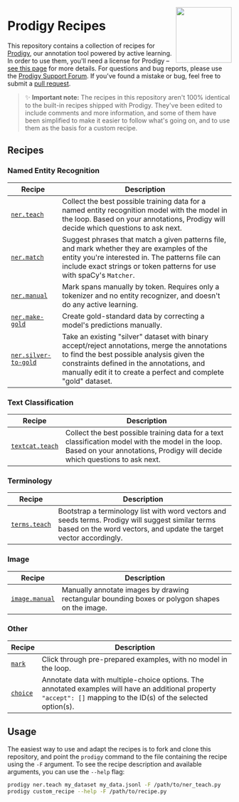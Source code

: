 <a href="https://explosion.ai"><img src="https://explosion.ai/assets/img/logo.svg" width="125" height="125" align="right" /></a>

# Prodigy Recipes

This repository contains a collection of recipes for [Prodigy](https://prodi.gy),
our annotation tool powered by active learning. In order to use them, you'll
need a license for Prodigy – [see this page](https://prodi.gy/buy) for more
details. For questions and bug reports, please use the
[Prodigy Support Forum](https://support.prodi.gy). If you've found a mistake or
bug, feel free to submit a
[pull request](https://github.com/explosion/prodigy-recipes/pulls).

> ✨ **Important note:** The recipes in this repository aren't 100% identical to
> the built-in recipes shipped with Prodigy. They've been edited to include
> comments and more information, and some of them have been simplified to make
> it easier to follow what's going on, and to use them as the basis for a
> custom recipe.

## Recipes

### Named Entity Recognition

| Recipe | Description |
| --- | --- |
| [`ner.teach`](ner/ner_teach.py) | Collect the best possible training data for a named entity recognition model with the model in the loop. Based on your annotations, Prodigy will decide which questions to ask next. |
| [`ner.match`](ner/ner_match.py) | Suggest phrases that match a given patterns file, and mark whether they are examples of the entity you're interested in. The patterns file can include exact strings or token patterns for use with spaCy's `Matcher`. |
| [`ner.manual`](ner/ner_manual.py) | Mark spans manually by token. Requires only a tokenizer and no entity recognizer, and doesn't do any active learning. |
| [`ner.make-gold`](ner/ner_make-gold.py) | Create gold-standard data by correcting a model's predictions manually. |
| [`ner.silver-to-gold`](ner/ner_silver_to_gold.py) | Take an existing "silver" dataset with binary accept/reject annotations, merge the annotations to find the best possible analysis given the constraints defined in the annotations, and manually edit it to create a perfect and complete "gold" dataset. |

### Text Classification

| Recipe | Description |
| --- | --- |
| [`textcat.teach`](textcat/textcat_teach.py) | Collect the best possible training data for a text classification model with the model in the loop. Based on your annotations, Prodigy will decide which questions to ask next. |

### Terminology

| Recipe | Description |
| --- | --- |
| [`terms.teach`](terms/terms_teach.py) | Bootstrap a terminology list with word vectors and seeds terms. Prodigy will suggest similar terms based on the word vectors, and update the target vector accordingly. |

### Image

| Recipe | Description |
| --- | --- |
| [`image.manual`](image/image_manual.py) | Manually annotate images by drawing rectangular bounding boxes or polygon shapes on the image. |

### Other

| Recipe | Description |
| --- | --- |
| [`mark`](other/mark.py) | Click through pre-prepared examples, with no model in the loop. |
| [`choice`](other/choice.py) | Annotate data with multiple-choice options. The annotated examples will have an additional property `"accept": []` mapping to the ID(s) of the selected option(s). |

## Usage

The easiest way to use and adapt the recipes is to fork and clone this
repository, and point the `prodigy` command to the file containing the recipe
using the `-F` argument. To see the recipe description and available arguments,
you can use the `--help` flag:

```bash
prodigy ner.teach my_dataset my_data.jsonl -F /path/to/ner_teach.py
prodigy custom_recipe --help -F /path/to/recipe.py
```
